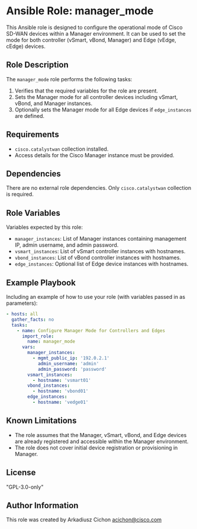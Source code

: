 # Ansible Role: manager_mode

This Ansible role is designed to configure the operational mode of Cisco SD-WAN devices within a Manager environment. It can be used to set the mode for both controller (vSmart, vBond, Manager) and Edge (vEdge, cEdge) devices.

## Role Description

The `manager_mode` role performs the following tasks:

1. Verifies that the required variables for the role are present.
2. Sets the Manager mode for all controller devices including vSmart, vBond, and Manager instances.
3. Optionally sets the Manager mode for all Edge devices if `edge_instances` are defined.

## Requirements

- `cisco.catalystwan` collection installed.
- Access details for the Cisco Manager instance must be provided.

## Dependencies

There are no external role dependencies. Only `cisco.catalystwan` collection is required.

## Role Variables

Variables expected by this role:

- `manager_instances`: List of Manager instances containing management IP, admin username, and admin password.
- `vsmart_instances`: List of vSmart controller instances with hostnames.
- `vbond_instances`: List of vBond controller instances with hostnames.
- `edge_instances`: Optional list of Edge device instances with hostnames.

## Example Playbook

Including an example of how to use your role (with variables passed in as parameters):

```yaml
- hosts: all
  gather_facts: no
  tasks:
    - name: Configure Manager Mode for Controllers and Edges
      import_role:
        name: manager_mode
      vars:
        manager_instances:
          - mgmt_public_ip: '192.0.2.1'
            admin_username: 'admin'
            admin_password: 'password'
        vsmart_instances:
          - hostname: 'vsmart01'
        vbond_instances:
          - hostname: 'vbond01'
        edge_instances:
          - hostname: 'vedge01'
```

## Known Limitations

- The role assumes that the Manager, vSmart, vBond, and Edge devices are already registered and accessible within the Manager environment.
- The role does not cover initial device registration or provisioning in Manager.

## License

"GPL-3.0-only"

## Author Information

This role was created by Arkadiusz Cichon <acichon@cisco.com>
